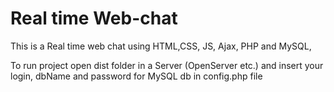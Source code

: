 # Real time Web-chat

This is a Real time web chat using HTML,CSS, JS, Ajax, PHP and MySQL,


To run project open dist folder in a Server (OpenServer etc.) and insert your login, dbName and password for MySQL db in config.php file
